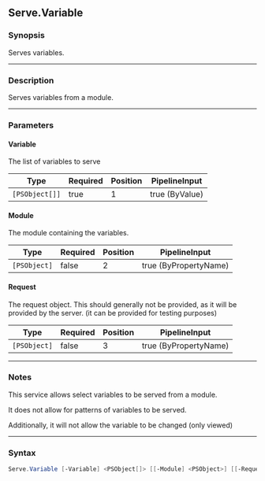 Serve.Variable
--------------

### Synopsis
Serves variables.

---

### Description

Serves variables from a module.

---

### Parameters
#### **Variable**
The list of variables to serve

|Type          |Required|Position|PipelineInput |
|--------------|--------|--------|--------------|
|`[PSObject[]]`|true    |1       |true (ByValue)|

#### **Module**
The module containing the variables.

|Type        |Required|Position|PipelineInput        |
|------------|--------|--------|---------------------|
|`[PSObject]`|false   |2       |true (ByPropertyName)|

#### **Request**
The request object.
This should generally not be provided, as it will be provided by the server.
(it can be provided for testing purposes)

|Type        |Required|Position|PipelineInput        |
|------------|--------|--------|---------------------|
|`[PSObject]`|false   |3       |true (ByPropertyName)|

---

### Notes
This service allows select variables to be served from a module.

It does not allow for patterns of variables to be served.

Additionally, it will not allow the variable to be changed (only viewed)

---

### Syntax
```PowerShell
Serve.Variable [-Variable] <PSObject[]> [[-Module] <PSObject>] [[-Request] <PSObject>] [<CommonParameters>]
```
